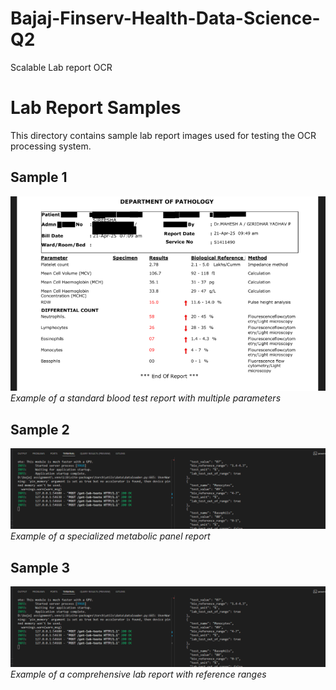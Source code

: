 # Bajaj-Finserv-Health-Data-Science-Q2
Scalable Lab report OCR

# Lab Report Samples

This directory contains sample lab report images used for testing the OCR processing system.

## Sample 1
![Sample lab report 1](image.png)
*Example of a standard blood test report with multiple parameters*

## Sample 2
![Sample lab report 2](image-1.png)
*Example of a specialized metabolic panel report*

## Sample 3
![Sample lab report 3](image-2.png)
*Example of a comprehensive lab report with reference ranges*